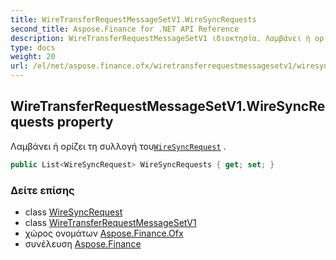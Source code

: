 ```yaml
---
title: WireTransferRequestMessageSetV1.WireSyncRequests
second_title: Aspose.Finance for .NET API Reference
description: WireTransferRequestMessageSetV1 ιδιοκτησία. Λαμβάνει ή ορίζει τη συλλογή τουWireSyncRequest .
type: docs
weight: 20
url: /el/net/aspose.finance.ofx/wiretransferrequestmessagesetv1/wiresyncrequests/
---
```

## WireTransferRequestMessageSetV1.WireSyncRequests property

Λαμβάνει ή ορίζει τη συλλογή του[`WireSyncRequest`](../../../aspose.finance.ofx.wiretransfer/wiresyncrequest/) .

```csharp
public List<WireSyncRequest> WireSyncRequests { get; set; }
```

### Δείτε επίσης

* class [WireSyncRequest](../../../aspose.finance.ofx.wiretransfer/wiresyncrequest/)
* class [WireTransferRequestMessageSetV1](../)
* χώρος ονομάτων [Aspose.Finance.Ofx](../../wiretransferrequestmessagesetv1/)
* συνέλευση [Aspose.Finance](../../../)


